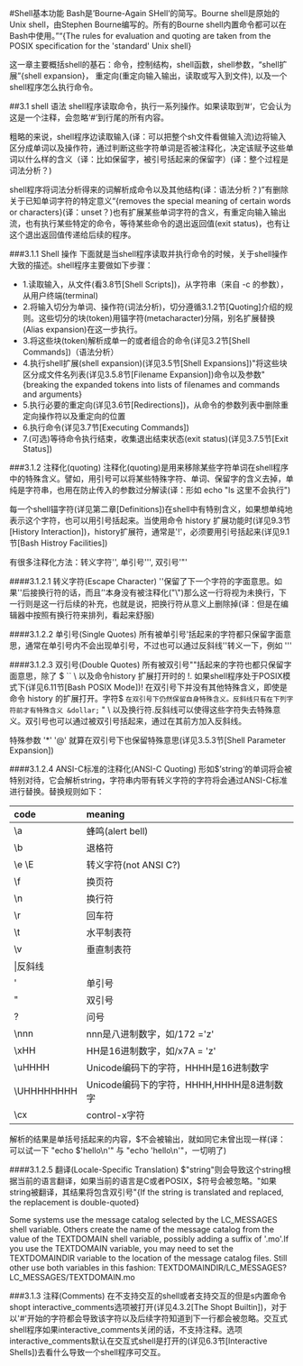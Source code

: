 #Shell基本功能
Bash是’Bourne-Again SHell‘的简写。Bourne shell是原始的Unix shell，由Stephen Bourne编写的。所有的Bourne shell内置命令都可以在Bash中使用。”“{The rules for evaluation and quoting are taken from the POSIX specification for the 'standard' Unix shell}

这一章主要概括shell的基石：命令，控制结构，shell函数，shell参数，“shell扩展”{shell expansion}， 重定向(重定向输入输出，读取或写入到文件), 以及一个shell程序怎么执行命令。

##3.1 shell 语法
shell程序读取命令，执行一系列操作。如果读取到’#‘，它会认为这是一个注释，会忽略‘#’到行尾的所有内容。

粗略的来说，shell程序边读取输入(译：可以把整个sh文件看做输入流)边将输入区分成单词以及操作符，通过判断这些字符单词是否被注释化，决定该赋予这些单词以什么样的含义（译：比如保留字，被引号括起来的保留字）(译：整个过程是词法分析？)

shell程序将词法分析得来的词解析成命令以及其他结构(译：语法分析？)”有删除关于已知单词字符的特定意义“{removes the special meaning of certain words or characters}(译：unset？)也有扩展某些单词字符的含义，有重定向输入输出流，也有执行某些特定的命令，等待某些命令的退出返回值(exit status)，也有让这个退出返回值传递给后续的程序。

###3.1.1 Shell 操作
下面就是当shell程序读取并执行命令的时候，关于shell操作大致的描述。shell程序主要做如下步骤：

* 1.读取输入，从文件(看3.8节[Shell Scripts])，从字符串（来自 -c 的参数），从用户终端(terminal)
* 2.将输入切分为单词、操作符(词法分析)，切分遵循3.1.2节[Quoting]介绍的规则。这些切分的块(token)用锚字符(metacharacter)分隔，别名扩展替换(Alias expansion)在这一步执行。
* 3.将这些块(token)解析成单一的或者组合的命令(详见3.2节[Shell Commands])（语法分析）
* 4.执行shell扩展(shell expansion)(详见3.5节[Shell Expansions])"将这些块区分成文件名列表(详见3.5.8节[Filename Expansion])命令以及参数"{breaking the expanded tokens into lists of filenames and commands and arguments}
* 5.执行必要的重定向(详见3.6节[Redirections])，从命令的参数列表中删除重定向操作符以及重定向的位置
* 6.执行命令(详见3.7节[Executing Commands])
* 7.(可选)等待命令执行结束，收集退出结束状态(exit status)(详见3.7.5节[Exit Status])

###3.1.2 注释化(quoting)
注释化(quoting)是用来移除某些字符单词在shell程序中的特殊含义。譬如，用引号可以将某些特殊字符、单词、保留字的含义去掉，单纯是字符串，也用在防止传入的参数过分解读(译：形如 echo "ls 这里不会执行")

每一个shell锚字符(详见第二章[Definitions])在shell中有特别含义，如果想单纯地表示这个字符，也可以用引号括起来。当使用命令 history 扩展功能时(详见9.3节[History Interaction])，history扩展符，通常是'!'，必须要用引号括起来(详见9.1节[Bash Histroy Facilities])

有很多注释化方法：转义字符'\', 单引号'\'', 双引号'\"'

####3.1.2.1 转义字符(Escape Character)
'\'保留了下一个字符的字面意思。如果'\'后接换行符的话，而且’\'本身没有被注释化("\\")那么这一行将视为未换行，下一行则是这一行后续的补充，也就是说，把换行符从意义上删除掉(译：但是在编辑器中按照有换行符来排列，看起来舒服)

####3.1.2.2 单引号(Single Quotes)
所有被单引号'括起来的字符都只保留字面意思，通常在单引号内不会出现单引号，不过也可以通过反斜线'\'转义一下，例如 '\''

####3.1.2.3 双引号(Double Quotes)
所有被双引号""括起来的字符也都只保留字面意思，除了 &dollar; `` \ 以及命令history 扩展打开时的 !. 如果shell程序处于POSIX模式下(详见6.11节[Bash POSIX Mode])! 在双引号下并没有其他特殊含义，即使是命令 history 的扩展打开。字符&dollar; ` 在双引号下仍然保留自身特殊含义。反斜线只有在下列字符前才有特殊含义 &dollar; ` " \ 以及换行符.反斜线可以使得这些字符失去特殊意义。双引号也可以通过被双引号括起来，通过在其前方加入反斜线。

特殊参数 '*' '@' 就算在双引号下也保留特殊意思(详见3.5.3节[Shell Parameter Expansion])

####3.1.2.4 ANSI-C标准的注释化(ANSI-C Quoting)
形如$’string‘的单词将会被特别对待，它会解析string，字符串内带有转义字符的字符将会通过ANSI-C标准进行替换。替换规则如下：

|code&nbsp;&nbsp;&nbsp;|meaning|
|:-------|:----|
|\a|蜂鸣(alert bell)|
|\b|退格符|
|\e \E|转义字符(not ANSI C?)|
|\f|换页符|
|\n|换行符|
|\r|回车符|
|\t|水平制表符|
|\v|垂直制表符|
|\\|反斜线|
|\'|单引号|
|\"|双引号|
|\?|问号|
|\nnn|nnn是八进制数字，如/172 ='z'|
|\xHH|HH是16进制数字，如/x7A = 'z'|
|\uHHHH|Unicode编码下的字符，HHHH是16进制数字|
|\UHHHHHHHH|Unicode编码下的字符，HHHH,HHHH是8进制数字|
|\cx|control-x字符|

解析的结果是单括号括起来的内容，$不会被输出，就如同它未曾出现一样(译：可以试一下 "echo &dollar;'hello\n'" 与 "echo 'hello\n'"，一切明了)

####3.1.2.5 翻译(Locale-Specific Translation)
&dollar;"string"则会导致这个string根据当前的语言翻译，如果当前的语言是C或者POSIX，&dollar;符号会被忽略。"如果string被翻译，其结果将包含双引号"{If the string is translated and replaced, the replacement is double-quoted}

Some systems use the message catalog selected by the LC_MESSAGES shell variable. Others create the name of the message catalog from the value of the TEXTDOMAIN shell variable, possibly adding a suffix of '.mo'.If you use the TEXTDOMAIN variable, you may need to set the TEXTDOMAINDIR variable to the location of the message catalog files. Still other use both variables in this fashion: TEXTDOMAINDIR/LC_MESSAGES?LC_MESSAGES/TEXTDOMAIN.mo

###3.1.3 注释(Comments)
在不支持交互的shell或者支持交互的但是s内置命令shopt interactive_comments选项被打开(详见4.3.2[The Shopt Builtin])，对于以'#'开始的字符都会导致该字符以及后续字符知道到下一行都会被忽略。交互式shell程序如果interactive_comments关闭的话，不支持注释。选项interactive_comments默认在交互式shell是打开的(详见6.3节[Interactive Shells])去看什么导致一个shell程序可交互。
